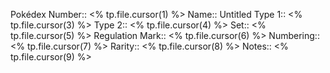 Pokédex Number:: <% tp.file.cursor(1) %>
Name:: Untitled
Type 1:: <% tp.file.cursor(3) %>
Type 2:: <% tp.file.cursor(4) %>
Set:: <% tp.file.cursor(5) %>
Regulation Mark:: <% tp.file.cursor(6) %>
Numbering:: <% tp.file.cursor(7) %>
Rarity:: <% tp.file.cursor(8) %>
Notes:: <% tp.file.cursor(9) %>